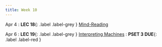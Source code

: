 ```yaml
---
title: Week 10
---
```


Apr 4
: **LEC 18**{: .label .label-grey } [Mind-Reading](#)


Apr 6
: **LEC 19**{: .label .label-grey } [Interpreting Machines](#)
: **PSET 3 DUE**{: .label .label-red } 
